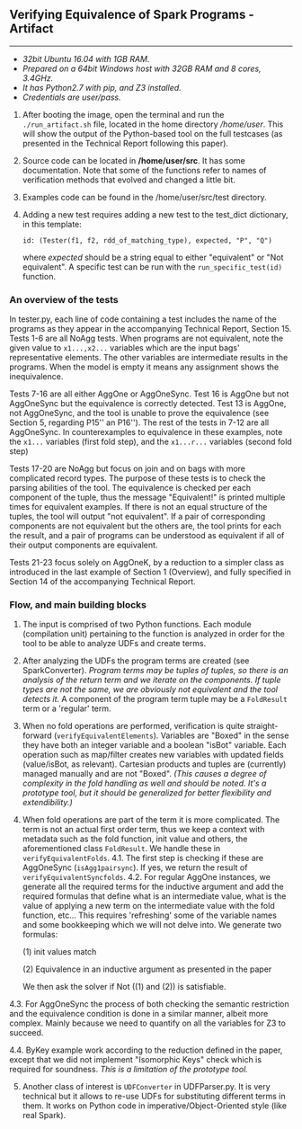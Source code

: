 ## Verifying Equivalence of Spark Programs - Artifact
---------------------------------------------------

+ _32bit Ubuntu 16.04 with 1GB RAM._
+ _Prepared on a 64bit Windows host with 32GB RAM and 8 cores, 3.4GHz._
+ _It has Python2.7 with pip, and Z3 installed._
+ _Credentials are user/pass._

1. After booting the image, open the terminal and run the ```./run_artifact.sh``` file, located in the home directory _/home/user_.
This will show the output of the Python-based tool on the full testcases (as presented in the Technical Report following this paper).

2. Source code can be located in **/home/user/src**. It has some documentation.
Note that some of the functions refer to names of verification methods that evolved and changed a little bit.

3. Examples code can be found in the /home/user/src/test directory.

4. Adding a new test requires adding a new test to the test_dict dictionary, in this template:
   
    ```id: (Tester(f1, f2, rdd_of_matching_type), expected, "P", "Q")```
    
    where _expected_ should be a string equal to either "equivalent" or "Not equivalent".
A specific test can be run with the ```run_specific_test(id)``` function.

### An overview of the tests
In tester.py, each line of code containing a test includes the name of the programs as they appear 
in the accompanying Technical Report, Section 15.
Tests 1-6 are all NoAgg tests. 
When programs are not equivalent, note the given value to ```x1...,x2...``` variables which are the input bags' representative elements.
The other variables are intermediate results in the programs.
When the model is empty it means any assignment shows the inequivalence.

Tests 7-16 are all either AggOne or AggOneSync. 
Test 16 is AggOne but not AggOneSync but the equivalence is correctly detected.
Test 13 is AggOne, not AggOneSync, and the tool is unable to prove the equivalence (see Section 5, regarding P15'' an P16'').
The rest of the tests in 7-12 are all AggOneSync.
In counterexamples to equivalence in these examples, note 
the ```x1...``` variables (first fold step), 
and the ```x1...r...``` variables  (second fold step)

Tests 17-20 are NoAgg but focus on join and on bags with more complicated record types.
The purpose of these tests is to check the parsing abilities of the tool.
The equivalence is checked per each component of the tuple,
 thus the message "Equivalent!" is printed multiple times for equivalent examples.
If there is not an equal structure of the tuples, the tool will output "not equivalent".
If a pair of corresponding components are not equivalent but the others are, the tool prints for each the result, and a pair of programs can be understood as equivalent if all of their output components are equivalent.

Tests 21-23 focus solely on AggOneK, by a reduction to a simpler class as introduced in the last example of Section 1 (Overview), and fully specified in Section 14 of the accompanying Technical Report.

### Flow, and main building blocks
1. The input is comprised of two Python functions. Each module (compilation unit) pertaining to the function is analyzed in order for the tool to be able to analyze UDFs and create terms.

2. After analyzing the UDFs the program terms are created (see SparkConverter).
_Program terms may be tuples of tuples, so there is an analysis of the return term and we iterate on the components._
    _If tuple types are not the same, we are obviously not equivalent and the tool detects it._
A component of the program term tuple may be a ```FoldResult``` term or a 'regular' term.

3. When no fold operations are performed, verification is quite straight-forward (```verifyEquivalentElements```).
Variables are "Boxed" in the sense they have both an integer variable and a boolean "isBot" variable.
Each operation such as map/filter creates new variables with updated fields (value/isBot, as relevant).
Cartesian products and tuples are (currently) managed manually and are not "Boxed".
    _(This causes a degree of complexity in the fold handling as well and should be noted._
    _It's a prototype tool, but it should be generalized for better flexibility and extendibility.)_

4. When fold operations are part of the term it is more complicated. The term is not an actual first order term, thus we keep
a context with metadata such as the fold function, init value and others, the aforementioned class ```FoldResult```.
We handle these in ```verifyEquivalentFolds```.
4.1. The first step is checking if these are AggOneSync (```isAgg1pairsync```). If yes, we return the result of ```verifyEquivalentSyncfolds```.
4.2. For regular AggOne instances, we generate all the required terms for the inductive argument and add the required formulas that define
what is an intermediate value, what is the value of applying a new term on the intermediate value with the fold function, etc...
This requires 'refreshing' some of the variable names and some bookkeeping which we will not delve into.
We generate two formulas:

    (1) init values match

    (2) Equivalence in an inductive argument as presented in the paper

    We then ask the solver if Not ((1) and (2)) is satisfiable.

4.3. For AggOneSync the process of both checking the semantic restriction and the equivalence condition is done in a similar
manner, albeit more complex. Mainly because we need to quantify on all the variables for Z3 to succeed.

4.4. ByKey example work according to the reduction defined in the paper, except that we did not implement "Isomorphic Keys" check which is required for soundness.
_This is a limitation of the prototype tool._

5. Another class of interest is ```UDFConverter``` in UDFParser.py. It is very technical but it allows to re-use UDFs for substituting different terms in them.
It works on Python code in imperative/Object-Oriented style (like real Spark).